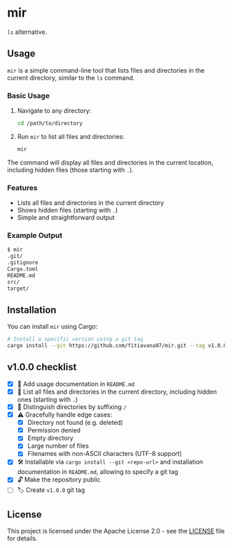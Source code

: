 # mir
`ls` alternative.

## Usage

`mir` is a simple command-line tool that lists files and directories in the
current directory, similar to the `ls` command.

### Basic Usage

1. Navigate to any directory:
   ```bash
   cd /path/to/directory
   ```

2. Run `mir` to list all files and directories:
   ```bash
   mir
   ```

The command will display all files and directories in the current location,
including hidden files (those starting with `.`).

### Features

- Lists all files and directories in the current directory
- Shows hidden files (starting with `.`)
- Simple and straightforward output

### Example Output

```bash
$ mir
.git/
.gitignore
Cargo.toml
README.md
src/
target/
```

## Installation

You can install `mir` using Cargo:

```bash
# Install a specific version using a git tag
cargo install --git https://github.com/fitiavana07/mir.git --tag v1.0.0
```


## v1.0.0 checklist

- [x] 📄 Add usage documentation in `README.md`
- [x] 📂 List all files and directories in the current directory, including hidden ones (starting with `.`)
- [x] 📂 Distinguish directories by suffixing `/`
- [x] ⚠️ Gracefully handle edge cases:
  - [x] Directory not found (e.g. deleted)
  - [x] Permission denied
  - [x] Empty directory
  - [x] Large number of files
  - [x] Filenames with non-ASCII characters (UTF-8 support)

- [x] 🛠️ Installable via `cargo install --git <repo-url>` and installation
  documentation in `README.md`, allowing to specify a git tag
- [x] 🔓 Make the repository public
- [ ] 🏷️ Create `v1.0.0` git tag

## License

This project is licensed under the Apache License 2.0 - see the [LICENSE](LICENSE) file for details.
